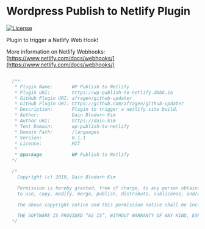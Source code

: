 # Wordpress Publish to Netlify Plugin

[![License](https://img.shields.io/npm/l/express.svg)](https://github.com/dblodorn/wp-publish-to-nelify/blob/master/LICENSE)

Plugin to trigger a Netlify Web Hook!

More information on Netlify Webhooks: [https://www.netlify.com/docs/webhooks/](https://www.netlify.com/docs/webhooks/)

```php

  /**
   * Plugin Name:       WP Publish to Netlify
   * Plugin URI:        https://wp-publish-to-netlify.dmbk.io
   * GitHub Plugin URI: afragen/github-updater
   * GitHub Plugin URI: https://github.com/afragen/github-updater
   * Description:       Plugin to trigger a netlify site build.
   * Author:            Dain Blodorn Kim
   * Author URI:        https://dain.kim
   * Text Domain:       wp-publish-to-netlify
   * Domain Path:       /languages
   * Version:           0.1.1
   * License:           MIT
   *
   * @package           WP Publish to Netlify
  */

  /*
    Copyright (c) 2019, Dain Blodorn Kim

    Permission is hereby granted, free of charge, to any person obtaining a copy of this software and associated documentation files (the “Software”), to deal in the Software without restriction, including without limitation the rights
    to use, copy, modify, merge, publish, distribute, sublicense, and/or sell copies of the Software, and to permit persons to whom the Software is furnished to do so, subject to the following conditions:

    The above copyright notice and this permission notice shall be included in all copies or substantial portions of the Software.

    THE SOFTWARE IS PROVIDED “AS IS”, WITHOUT WARRANTY OF ANY KIND, EXPRESS OR IMPLIED, INCLUDING BUT NOT LIMITED TO THE WARRANTIES OF MERCHANTABILITY, FITNESS FOR A PARTICULAR PURPOSE AND NONINFRINGEMENT. IN NO EVENT SHALL THE AUTHORS OR COPYRIGHT HOLDERS BE LIABLE FOR ANY CLAIM, DAMAGES OR OTHER LIABILITY, WHETHER IN AN ACTION OF CONTRACT, TORT OR OTHERWISE, ARISING FROM, OUT OF OR IN CONNECTION WITH THE SOFTWARE OR THE USE OR OTHER DEALINGS IN THE SOFTWARE. 
  */

```